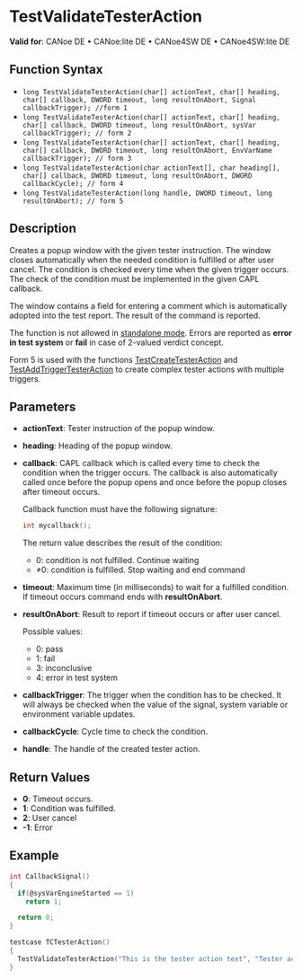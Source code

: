# TestValidateTesterAction

**Valid for**: CANoe DE • CANoe:lite DE • CANoe4SW DE • CANoe4SW:lite DE

## Function Syntax

- `long TestValidateTesterAction(char[] actionText, char[] heading, char[] callback, DWORD timeout, long resultOnAbort, Signal callbackTrigger); //form 1`
- `long TestValidateTesterAction(char[] actionText, char[] heading, char[] callback, DWORD timeout, long resultOnAbort, sysVar callbackTrigger); // form 2`
- `long TestValidateTesterAction(char[] actionText, char[] heading, char[] callback, DWORD timeout, long resultOnAbort, EnvVarName callbackTrigger); // form 3`
- `long TestValidateTesterAction(char actionText[], char heading[], char[] callback, DWORD timeout, long resultOnAbort, DWORD callbackCycle); // form 4`
- `long TestValidateTesterAction(long handle, DWORD timeout, long resultOnAbort); // form 5`

## Description

Creates a popup window with the given tester instruction. The window closes automatically when the needed condition is fulfilled or after user cancel. The condition is checked every time when the given trigger occurs. The check of the condition must be implemented in the given CAPL callback.

The window contains a field for entering a comment which is automatically adopted into the test report. The result of the command is reported.

The function is not allowed in [standalone mode](../../../CANoeCANalyzer/RTSetup/StandaloneMode/StandaloneModeConcept.md). Errors are reported as **error in test system** or **fail** in case of 2-valued verdict concept.

Form 5 is used with the functions [TestCreateTesterAction](CAPLfunctionTestCreateTesterAction.md) and [TestAddTriggerTesterAction](CAPLfunctionTestAddTriggerTesterAction.md) to create complex tester actions with multiple triggers.

## Parameters

- **actionText**: Tester instruction of the popup window.
- **heading**: Heading of the popup window.
- **callback**: CAPL callback which is called every time to check the condition when the trigger occurs. The callback is also automatically called once before the popup opens and once before the popup closes after timeout occurs.

  Callback function must have the following signature:

  ```c
  int mycallback();
  ```

  The return value describes the result of the condition:
  - 0: condition is not fulfilled. Continue waiting
  - ≠0: condition is fulfilled. Stop waiting and end command

- **timeout**: Maximum time (in milliseconds) to wait for a fulfilled condition. If timeout occurs command ends with **resultOnAbort**.
- **resultOnAbort**: Result to report if timeout occurs or after user cancel.

  Possible values:
  - 0: pass
  - 1: fail
  - 3: inconclusive
  - 4: error in test system

- **callbackTrigger**: The trigger when the condition has to be checked. It will always be checked when the value of the signal, system variable or environment variable updates.
- **callbackCycle**: Cycle time to check the condition.
- **handle**: The handle of the created tester action.

## Return Values

- **0**: Timeout occurs.
- **1**: Condition was fulfilled.
- **2**: User cancel
- **-1**: Error

## Example

```c
int CallbackSignal()
{
  if(@sysVarEngineStarted == 1)
    return 1;

  return 0;
}

testcase TCTesterAction()
{
  TestValidateTesterAction("This is the tester action text", "Tester action heading", "CallbackSignal", 10000, 3, SigSigned16);
}
```
